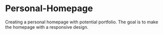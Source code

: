 # Personal-Homepage
Creating a personal homepage with potential portfolio. The goal is to make the homepage with a responsive design.
